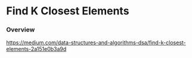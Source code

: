 # Find K Closest Elements

### Overview

https://medium.com/data-structures-and-algorithms-dsa/find-k-closest-elements-2a151e0b3a9d
